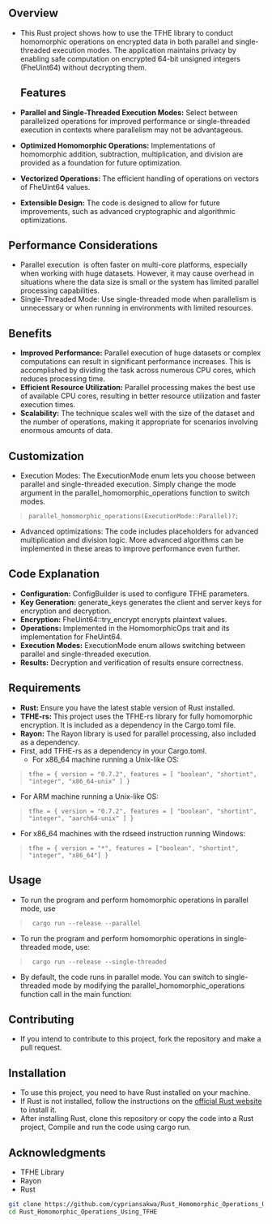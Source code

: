 ## Overview 
- This Rust project shows how to use the TFHE library to conduct homomorphic operations on encrypted data in both parallel and single-threaded execution modes. The application maintains privacy by enabling safe computation on encrypted 64-bit unsigned integers (FheUint64) without decrypting them.

  ## Features
- **Parallel and Single-Threaded Execution Modes:** Select between parallelized operations for improved performance or single-threaded execution in contexts where parallelism may not be advantageous.
- **Optimized Homomorphic Operations:** Implementations of homomorphic addition, subtraction, multiplication, and division are provided as a foundation for future optimization.
- **Vectorized Operations:** The efficient handling of operations on vectors of FheUint64 values.
- **Extensible Design:** The code is designed to allow for future improvements, such as advanced cryptographic and algorithmic optimizations.

## Performance Considerations
   - Parallel execution  is often faster on multi-core platforms, especially when working with huge datasets. However, it may cause overhead in situations where the data size is small or the system has limited parallel processing capabilities.
   - Single-Threaded Mode: Use single-threaded mode when parallelism is unnecessary or when running in environments with limited resources.
## Benefits
- **Improved Performance:** Parallel execution of huge datasets or complex computations can result in significant performance increases. This is accomplished by dividing the task across numerous CPU cores, which reduces processing time.
- **Efficient Resource Utilization:** Parallel processing makes the best use of available CPU cores, resulting in better resource utilization and faster execution times.
- **Scalability:** The technique scales well with the size of the dataset and the number of operations, making it appropriate for scenarios involving enormous amounts of data.
## Customization
- Execution Modes: The ExecutionMode enum lets you choose between parallel and single-threaded execution. Simply change the mode argument in the parallel_homomorphic_operations function to switch modes.
 >```
> parallel_homomorphic_operations(ExecutionMode::Parallel)?;
- Advanced optimizations: The code includes placeholders for advanced multiplication and division logic. More advanced algorithms can be implemented in these areas to improve performance even further.
## Code Explanation
- **Configuration:** ConfigBuilder is used to configure TFHE parameters.
- **Key Generation:** generate_keys generates the client and server keys for encryption and decryption.
- **Encryption:** FheUint64::try_encrypt encrypts plaintext values.
- **Operations:** Implemented in the HomomorphicOps trait and its implementation for FheUint64.
- **Execution Modes:** ExecutionMode enum allows switching between parallel and single-threaded execution.
- **Results:** Decryption and verification of results ensure correctness.

## Requirements
- **Rust:** Ensure you have the latest stable version of Rust installed.
- **TFHE-rs:** This project uses the TFHE-rs library for fully homomorphic encryption. It is included as a dependency in the Cargo.toml file.
- **Rayon:** The Rayon library is used for parallel processing, also included as a dependency.
- First, add TFHE-rs as a dependency in your Cargo.toml.
  - For x86_64 machine running a Unix-like OS:
>```
>tfhe = { version = "0.7.2", features = [ "boolean", "shortint", "integer", "x86_64-unix" ] }
  - For ARM machine running a Unix-like OS:
>```
> tfhe = { version = "0.7.2", features = [ "boolean", "shortint", "integer", "aarch64-unix" ] }
  - For x86_64 machines with the rdseed instruction running Windows:
>```
> tfhe = { version = "*", features = ["boolean", "shortint", "integer", "x86_64"] }

## Usage 
- To run the program and perform homomorphic operations in parallel mode, use
 >```
>  cargo run --release --parallel
- To run the program and perform homomorphic operations in single-threaded mode, use:
 >```
>  cargo run --release --single-threaded
- By default, the code runs in parallel mode. You can switch to single-threaded mode by modifying the parallel_homomorphic_operations function call in the main function:

 ## Contributing
  - If you intend to contribute to this project, fork the repository and make a pull request.

  ## Installation

- To use this project, you need to have Rust installed on your machine.
- If Rust is not installed, follow the instructions on the [official Rust website](https://www.rust-lang.org/tools/install) to install it.
- After installing Rust, clone this repository or copy the code into a Rust project, Compile and run the code using cargo run.
## Acknowledgments
- TFHE Library
- Rayon
- Rust
  
```bash
git clone https://github.com/cypriansakwa/Rust_Homomorphic_Operations_Using_TFHE.git
cd Rust_Homomorphic_Operations_Using_TFHE
